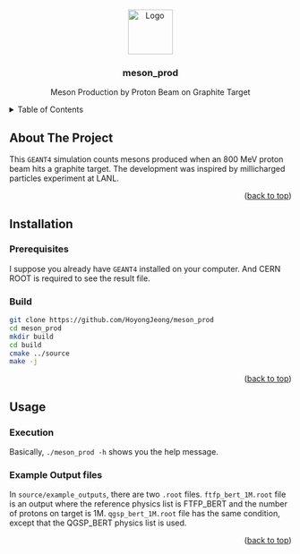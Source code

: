 <a name="readme-top"></a>

<!-- PROJECT LOGO -->
<br />
<div align="center">
  <a href="https://github.com/HoyongJeong/meson_prod">
    <img src="https://github.com/othneildrew/Best-README-Template/blob/master/images/logo.png" alt="Logo" width="80" height="80">
  </a>

  <h3 align="center">meson_prod</h3>

  <p align="center">
    Meson Production by Proton Beam on Graphite Target
    <br />
  </p>
</div>


<!-- TABLE OF CONTENTS -->
<details>
  <summary>Table of Contents</summary>
  <ol>
    <li>
      <a href="#about-the-project">About The Project</a>
    </li>
    <li>
      <a href="#installation">Installation</a>
    </li>
    <li><a href="#usage">Usage</a></li>
  </ol>
</details>


<!-- ABOUT THE PROJECT -->
## About The Project

This `GEANT4` simulation counts mesons produced when an 800 MeV proton beam hits a graphite target.
The development was inspired by millicharged particles experiment at LANL.

<p align="right">(<a href="#readme-top">back to top</a>)</p>


<!-- INSTALLATION -->
## Installation

### Prerequisites
I suppose you already have `GEANT4` installed on your computer. And CERN ROOT is required to see the result file.

### Build
```sh
git clone https://github.com/HoyongJeong/meson_prod
cd meson_prod
mkdir build
cd build
cmake ../source
make -j
```

<p align="right">(<a href="#readme-top">back to top</a>)</p>

<!-- USAGE -->
## Usage

### Execution
Basically, `./meson_prod -h` shows you the help message.

### Example Output files
In `source/example_outputs`, there are two `.root` files.
`ftfp_bert_1M.root` file is an output where the reference physics list is FTFP_BERT and the number of protons on target is 1M.
`qgsp_bert_1M.root` file has the same condition, except that the QGSP_BERT physics list is used.

<p align="right">(<a href="#readme-top">back to top</a>)</p>
